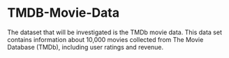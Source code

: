 # TMDB-Movie-Data
The dataset that will be investigated is the TMDb movie data. This data set contains
information about 10,000 movies collected from The Movie Database (TMDb), including
user ratings and revenue.
